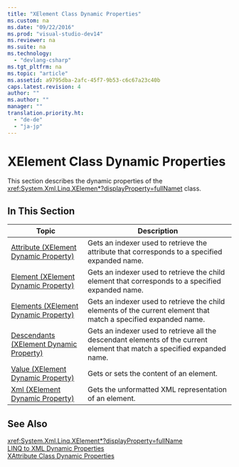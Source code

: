 ```yaml
---
title: "XElement Class Dynamic Properties"
ms.custom: na
ms.date: "09/22/2016"
ms.prod: "visual-studio-dev14"
ms.reviewer: na
ms.suite: na
ms.technology: 
  - "devlang-csharp"
ms.tgt_pltfrm: na
ms.topic: "article"
ms.assetid: a9795dba-2afc-45f7-9b53-c6c67a23c40b
caps.latest.revision: 4
author: ""
ms.author: ""
manager: ""
translation.priority.ht: 
  - "de-de"
  - "ja-jp"
---
```

# XElement Class Dynamic Properties
This section describes the dynamic properties of the <xref:System.Xml.Linq.XElemen*?displayProperty=fullName>[t](assetId:///t?qualifyHint=False&autoUpgrade=True) class.  
  
## In This Section  
  
|Topic|Description|  
|-----------|-----------------|  
|[Attribute (XElement Dynamic Property)](../vs140/attribute--xelement-dynamic-property-.md)|Gets an indexer used to retrieve the attribute that corresponds to a specified expanded name.|  
|[Element (XElement Dynamic Property)](../vs140/element--xelement-dynamic-property-.md)|Gets an indexer used to retrieve the child element that corresponds to a specified expanded name.|  
|[Elements (XElement Dynamic Property)](../vs140/elements--xelement-dynamic-property-.md)|Gets an indexer used to retrieve the child elements of the current element that match a specified expanded name.|  
|[Descendants (XElement Dynamic Property)](../vs140/descendants--xelement-dynamic-property-.md)|Gets an indexer used to retrieve all the descendant elements of the current element that match a specified expanded name.|  
|[Value (XElement Dynamic Property)](../vs140/value--xelement-dynamic-property-.md)|Gets or sets the content of an element.|  
|[Xml (XElement Dynamic Property)](../vs140/xml--xelement-dynamic-property-.md)|Gets the unformatted XML representation of an element.|  
  
## See Also  
 <xref:System.Xml.Linq.XElement*?displayProperty=fullName>   
 [LINQ to XML Dynamic Properties](../vs140/linq-to-xml-dynamic-properties.md)   
 [XAttribute Class Dynamic Properties](../vs140/xattribute-class-dynamic-properties.md)